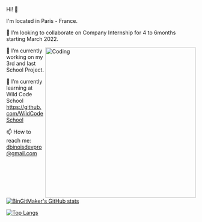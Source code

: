 Hi! 🖖

I'm located in Paris - France.

👯 I’m looking to collaborate on Company Internship for 4 to 6months starting March 2022. 

<img align="right" alt="Coding" width="400" src="add your link 
  here">

🔭 I’m currently working on my 3rd and last School Project.

🌱 I’m currently learning at Wild Code School https://github.com/WildCodeSchool


📫 How to reach me: dbinoisdevpro@gmail.com

[![BinGitMaker's GitHub stats](https://github-readme-stats.vercel.app/api?username=BinGitMaker&theme=panda&show_icons=true)](https://github.com/BinGitMaker/github-readme-stats)

[![Top Langs](https://github-readme-stats.vercel.app/api/top-langs/?username=BinGitMaker&langs_count=5&theme=panda&show_icons=true)](https://github.com/BinGitMaker/github-readme-stats)
